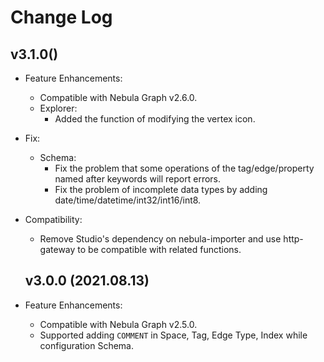# Change Log

## v3.1.0()
- Feature Enhancements:
  - Compatible with Nebula Graph v2.6.0.
  - Explorer:
    - Added the function of modifying the vertex icon.
- Fix:
  - Schema:
    - Fix the problem that some operations of the tag/edge/property named after keywords will report errors.
    - Fix the problem of incomplete data types by adding date/time/datetime/int32/int16/int8.

- Compatibility:
  - Remove Studio's dependency on nebula-importer and use http-gateway to be compatible with related functions.
  ## v3.0.0 (2021.08.13)
- Feature Enhancements:
  - Compatible with Nebula Graph v2.5.0.
  - Supported adding `COMMENT` in Space, Tag, Edge Type, Index while configuration Schema.